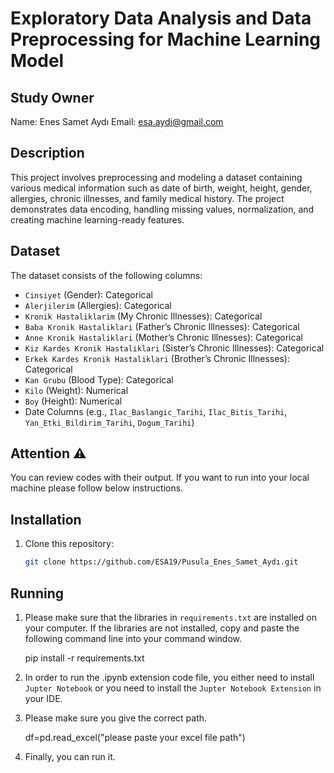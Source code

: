 # Exploratory Data Analysis and Data Preprocessing for Machine Learning Model

## Study Owner
Name: Enes Samet Aydı
Email: esa.aydi@gmail.com   

## Description
This project involves preprocessing and modeling a dataset containing various medical information such as date of birth, weight, height, gender, allergies, chronic illnesses, and family medical history. The project demonstrates data encoding, handling missing values, normalization, and creating machine learning-ready features.

## Dataset
The dataset consists of the following columns:
- `Cinsiyet` (Gender): Categorical 
- `Alerjilerim` (Allergies): Categorical
- `Kronik Hastaliklarim` (My Chronic Illnesses): Categorical
- `Baba Kronik Hastaliklari` (Father’s Chronic Illnesses): Categorical
- `Anne Kronik Hastaliklari` (Mother’s Chronic Illnesses): Categorical
- `Kiz Kardes Kronik Hastaliklari` (Sister’s Chronic Illnesses): Categorical
- `Erkek Kardes Kronik Hastaliklari` (Brother’s Chronic Illnesses): Categorical
- `Kan Grubu` (Blood Type): Categorical
- `Kilo` (Weight): Numerical
- `Boy` (Height): Numerical
- Date Columns (e.g., `Ilac_Baslangic_Tarihi`, `Ilac_Bitis_Tarihi`, `Yan_Etki_Bildirim_Tarihi`, `Dogum_Tarihi`)

## Attention ⚠️

You can review codes with their output. If you want to run into your local machine please follow below instructions.


## Installation

1. Clone this repository:
   ```bash
   git clone https://github.com/ESA19/Pusula_Enes_Samet_Aydı.git

## Running 

1. Please make sure that the libraries in `requirements.txt` are installed on your computer. If the libraries are not installed, copy and paste the following command line into your command window.

    pip install -r requirements.txt

2. In order to run the .ipynb extension code file, you either need to install `Jupter Notebook` or you need to install the `Jupter Notebook Extension` in your IDE.

3. Please make sure you give the correct path.

    df=pd.read_excel("please paste your excel file path")

4. Finally, you can run it.




